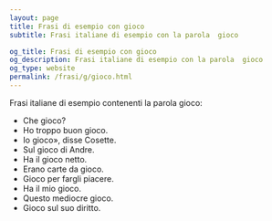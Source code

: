 ```yaml
---
layout: page
title: Frasi di esempio con gioco 
subtitle: Frasi italiane di esempio con la parola  gioco

og_title: Frasi di esempio con gioco 
og_description: Frasi italiane di esempio con la parola  gioco
og_type: website
permalink: /frasi/g/gioco.html
---
```


Frasi italiane di esempio contenenti la parola gioco:


- Che gioco?
- Ho troppo buon gioco.
- Io gioco», disse Cosette.
- Sul gioco di Andre.
- Ha il gioco netto.
- Erano carte da gioco.
- Gioco per fargli piacere.
- Ha il mio gioco.
- Questo mediocre gioco.
- Gioco sul suo diritto.
